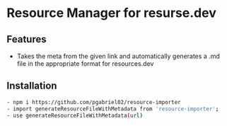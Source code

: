 # Resource Manager for resurse.dev

## Features

- Takes the meta from the given link and automatically generates a .md file in the appropriate format for resources.dev



## Installation

```sh
- npm i https://github.com/pgabriel02/resource-importer
- import generateResourceFileWithMetadata from 'resource-importer';
- use generateResourceFileWithMetadata(url)
```
